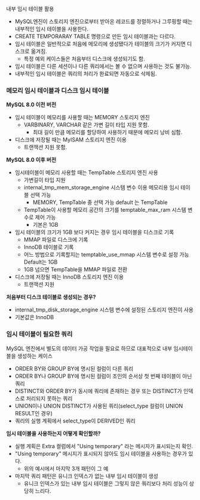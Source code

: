 내부 임시 테이블 활용

- MySQL엔진이 스토리지 엔진으로부터 받아온 레코드를 정렬하거나 그루핑할 때는 내부적인 임시 테이블을 사용한다.
- CREATE TEMPORARAY TABLE 명령으로 만든 임시 테이블과는 다르다.
- 임시 테이블은 일반적으로 처음에 메모리에 생성됐다가 테이블의 크기가 커지면 디스크로 옮겨짐.
    - 특정 예외 케이스들은 처음부터 디스크에 생성되기도 함.
- 임시 테이블은 다른 세션이나 다른 쿼리에서는 볼 수 없으며 사용하는 것도 불가능.
- 내부적인 임시 테이블은 쿼리의 처리가 완료되면 자동으로 삭제됨.


### 메모리 임시 테이블과 디스크 임시 테이블

**MySQL 8.0 이전 버전**
- 임시 테이블이 메모리를 사용할 때는 MEMORY 스토리지 엔진
    - VARBINARY, VARCHAR 같은 가변 길이 타입 지원 못함.
        - 최대 길이 만큼 메모리를 할당하여 사용하기 때문에 메모리 낭비 심함.
- 디스크에 저장될 때는 MyISAM 스토리지 엔진 이용
    - 트랜잭션 지원 못함.


**MySQL 8.0 이후 버전**
- 임시테이블이 메모리 사용할 때는 TempTable 스토리지 엔진 사용
    - 가변길이 타입 지원
    - internal_tmp_mem_storage_engine 시스템 변수 이용 메모리용 임시 테이블 선택 가능
        - MEMORY, TempTable 중 선택 가능 default 는 TempTable
    - TempTable이 사용할 메모리 공간의 크기를 temptable_max_ram 시스템 변수로 제어 가능
        - 기본은 1GB
- 임시 테이블의 크기가 1GB 보다 커지는 경우 임시 테이블을 디스크로 기록
    - MMAP 파일로 디스크에 기록
    - InnoDB 테이블로 기록
    - 어느 방법으로 기록할지는 temptable_use_mmap 시스템 변수로 설정 가능 Default는 1GB
    - 1GB 넘으면 TempTable을 MMAP 파일로 전환
- 디스크에 저장될 때는 InnoDB 스토리지 엔진 이용
    - 트랜잭션 지원

**처음부터 디스크 테이블로 생성되는 경우?**
- internal_tmp_disk_storage_engine 시스템 변수에 설정된 스토리지 엔진이 사용
- 기본값은 InnoDB


### 임시 테이블이 필요한 쿼리
MySQL 엔진에서 별도의 데이터 가공 작업을 필요로 하므로 대표적으로 내부 임시테이블을 생성하는 케이스
- ORDER BY와 GROUP BY에 명시된 컬럼이 다른 쿼리
- ORDER BY나 GROUP BY에 명시된 컬럼이 조인의 순서상 첫 번째 테이블이 아닌 쿼리
- DISTINCT와 ORDER BY가 동시에 쿼리에 존재하는 경우 또는 DISTINCT가 인덱스로 처리되지 못하는 쿼리
- UNION이나 UNION DISTINCT가 사용된 쿼리(select_type 컬럼이 UNION RESULT인 경우)
- 쿼리의 실행 계획에서 select_type이 DERIVED인 쿼리

**임시 테이블을 사용하는지 어떻게 확인할까?**
- 실행 게획은 Extra 컬럼에서 "Using temporary" 라는 메시자가 표시되는지 확인.
- "Using temporary" 메시지가 표시되지 않아도 임시 테이블을 사용하는 경우가 있다.
    - 위의 예시에서 마지막 3개 패턴이 그 예
- 마지막 쿼리 패턴은 유니크 인덱스가 없는 내부 임시 테이블이 생성
    - 유니크 인덱스가 있는 내부 임시 테이블은 그렇지 않은 쿼리보다 처리 성능이 상당히 느리다.